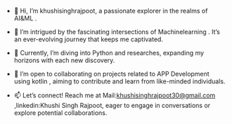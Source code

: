 - 👋 Hi, I’m khushisinghrajpoot, a passionate explorer in the realms of AI&ML .
  
- 👀 I’m intrigued by the fascinating intersections of Machinelearning . It’s an ever-evolving journey that keeps me captivated.

- 🌱 Currently, I’m diving into Python and researches, expanding my horizons with each new discovery.

- 💞️ I’m open to collaborating on projects related to APP Development using kotlin , aiming to contribute and learn from like-minded individuals.

- 📫 Let’s connect! Reach me at Mail:khushisinghrajpoot30@gmail.com ,linkedin:Khushi Singh Rajpoot, eager to engage in conversations or explore potential collaborations.

<!---
khushisinghrajpoot/khushisinghrajpoot is a ✨ special ✨ repository because its `README.md` (this file) appears on your GitHub profile.
You can click the Preview link to take a look at your changes.
--->
